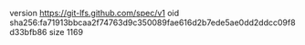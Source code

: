 version https://git-lfs.github.com/spec/v1
oid sha256:fa71913bbcaa2f74763d9c350089fae616d2b7ede5ae0dd2ddcc09f8d33bfb86
size 1169
